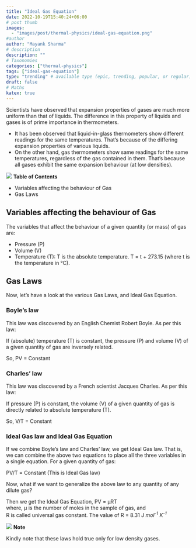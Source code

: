 ```yaml
---
title: "Ideal Gas Equation"
date: 2022-10-19T15:40:24+06:00
# post thumb
images:
  - "images/post/thermal-physics/ideal-gas-equation.png"
#author
author: "Mayank Sharma"
# description
description: ""
# Taxonomies
categories: ["thermal-physics"]
tags: ["ideal-gas-equation"]
type: "trending" # available type (epic, trending, popular, or regular)
draft: false
# Maths
katex: true
---
```


Scientists have observed that expansion properties of gases are much more uniform than that of liquids. The difference in this property of liquids and gases is of prime importance in thermometers. 

* It has been observed that liquid-in-glass thermometers show different readings for the same temperatures. That’s because of the differing expansion properties of various liquids. 
* On the other hand, gas thermometers show same readings for the same temperatures, regardless of the gas contained in them. That’s because all gases exhibit the same expansion behaviour (at low densities). 

<div class="toc-mak">
<img src="../../images/pencil.png">
<b>Table of Contents</b>
<ul>
<li>Variables affecting the behaviour of Gas</li>
<li>Gas Laws</li>
</ul>
</div>

## Variables affecting the behaviour of Gas

The variables that affect the behaviour of a given quantity (or mass) of gas are:
* Pressure (P)
* Volume (V)
* Temperature (T): T is the absolute temperature. T = t + 273.15 (where t is the temperature in °C). 


## Gas Laws 

Now, let’s have a look at the various Gas Laws, and Ideal Gas Equation. 

### Boyle’s law

This law was discovered by an English Chemist Robert Boyle. As per this law:

If (absolute) temperature (T) is constant, the pressure (P) and volume (V) of a given quantity of gas are inversely related. 

So, PV = Constant 

### Charles’ law

This law was discovered by a French scientist Jacques Charles. As per this law:

If pressure (P) is constant, the volume (V) of a given quantity of gas is directly related to absolute temperature (T). 

So, V/T = Constant 

### Ideal Gas law and Ideal Gas Equation

If we combine Boyle’s law and Charles’ law, we get Ideal Gas law. That is, we can combine the above two equations to place all the three variables in a single equation. For a given quantity of gas:

PV/T = Constant (This is Ideal Gas law)

Now, what if we want to generalize the above law to any quantity of any dilute gas?

Then we get the Ideal Gas Equation, PV = μRT <br>
where, μ is the number of moles in the sample of gas, and <br>
R is called universal gas constant. The value of R = 8.31 J <var>mol<sup>-1</sup></var> <var>K<sup>-1</sup></var>

<div class="toc-mak">
  <img src="../../../images/pencil.png">
  <b>Note</b><br>

Kindly note that these laws hold true only for low density gases. 
</div>
